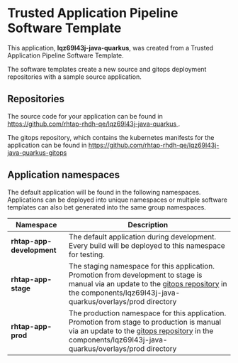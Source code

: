 # Trusted Application Pipeline Software Template

This application, **lqz69l43j-java-quarkus**, was created from a Trusted Application Pipeline Software Template.

The software templates create a new source and gitops deployment repositories with a sample source application. 

## Repositories

The source code for your application can be found in [https://github.com/rhtap-rhdh-qe/lqz69l43j-java-quarkus ](https://github.com/rhtap-rhdh-qe/lqz69l43j-java-quarkus ).
 
The gitops repository, which contains the kubernetes manifests for the application can be found in 
[https://github.com/rhtap-rhdh-qe/lqz69l43j-java-quarkus-gitops ](https://github.com/rhtap-rhdh-qe/lqz69l43j-java-quarkus-gitops ) 

## Application namespaces 

The default application will be found in the following namespaces. Applications can be deployed into unique namespaces or multiple software templates can also bet generated into the same group namespaces.  

|  Namespace   |  Description   |  
| -------- | -------- |   
| **rhtap-app-development** | The default application during development. Every build will be deployed to this namespace for testing. | 
| **rhtap-app-stage** | The staging namespace for this application. Promotion from development to stage is manual via an update to the [gitops repository](https://github.com/rhtap-rhdh-qe/lqz69l43j-java-quarkus-gitops ) in the components/lqz69l43j-java-quarkus/overlays/prod directory |  
| **rhtap-app-prod** | The production namespace for this application. Promotion from stage to production is manual via an update to the [gitops repository](https://github.com/rhtap-rhdh-qe/lqz69l43j-java-quarkus-gitops ) in the components/lqz69l43j-java-quarkus/overlays/prod directory | 
